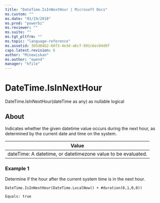```yaml
---
title: "DateTime.IsInNextHour | Microsoft Docs"
ms.custom: ""
ms.date: "01/19/2018"
ms.prod: "powerbi"
ms.reviewer: ""
ms.suite: ""
ms.tgt_pltfrm: ""
ms.topic: "language-reference"
ms.assetid: 305d04b2-68f3-4e3d-a6cf-891c6ec04d9f
caps.latest.revision: 6
author: "Minewiskan"
ms.author: "owend"
manager: "kfile"
---
```

# DateTime.IsInNextHour
DateTime.IsInNextHour(dateTime as any) as nullable logical  
  
## About  
Indicates whether the given datetime value occurs during the next hour, as determined by the current date and time on the system.  
  
|Value|  
|---------|  
|dateTime: A datetime, or datetimezone value to be evaluated.|  
  
### Example 1  
Determine if the hour after the current system time is in the next hour.  
  
```  
DateTime.IsInNextHour(DateTime.LocalNow() + #duration(0,1,0,0))  
```  
  
```  
Equals: true  
```  
